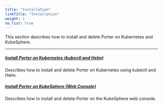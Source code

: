 ```yaml
---
title: "Installation"
linkTitle: "Installation"
weight: 1
no_list: true
---
```


This section describes how to install and delete Porter on Kubernetes and KubeSphere.

---

##### **[Install Porter on Kubernetes (kubectl and Helm)](/docs/getting-started/installation/install-porter-on-kubernetes/)**

Describes how to install and delete Porter on Kubernetes using kubectl and Helm.

##### **[Install Porter on KubeSphere (Web Console)](/docs/getting-started/installation/install-porter-on-kubesphere/)**

Describes how to install and delete Porter on the KubeSphere web console.